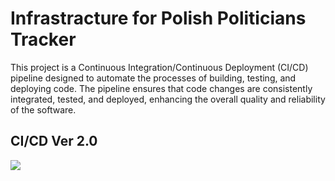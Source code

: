 # Infrastracture for Polish Politicians Tracker

This project is a Continuous Integration/Continuous Deployment (CI/CD) pipeline designed to automate the processes of building, testing, and deploying code. The pipeline ensures that code changes are consistently integrated, tested, and deployed, enhancing the overall quality and reliability of the software.

## CI/CD Ver 2.0
![](https://github.com/Kopselek/politics-verifier-cicd/blob/main/cicd.png)
